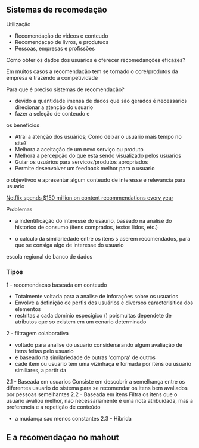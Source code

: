 ## Sistemas de recomedação

Utilização

- Recomendação de videos e conteudo
- Recomendacao de livros, e produtuos
- Pessoas, empresas e profissões

Como obter os dados dos usuarios e oferecer recomedanções eficazes?

Em muitos casos a recomendação tem se tornado o core/produtos da empresa e trazendo a competividade

Para que é preciso sistemas de recomendação?
- devido a quantidade imensa de dados que são gerados é necessarios direcionar a atenção do usuario
- fazer a seleção de conteudo e

os beneficios
- Atrai a atenção dos usuários; Como deixar o usuario mais tempo no site?
- Melhora a aceitação de um novo serviço ou produto
- Melhora a percepção do que está sendo visualizado pelos usuarios
- Guiar os usuários para servicos/produtos apropriados
- Permite desenvolver um feedback melhor para o usuario

o objevtivoo  e apresentar algum conteudo de interesse e relevancia para usuario

[Netflix spends $150 million on content recommendations every year](https://gigaom.com/2014/10/09/netflix-spends-150-million-on-content-recommendations-every-year/)

Problemas
- a indentificação do interesse do usaurio, baseado na analise do historico de consumo (itens comprados, textos lidos, etc.)

- o calculo da similariedade entre os itens s aserem recomendados, para que se consiga algo de interesse do usuario

escola regional de banco de dados

### Tipos
1 - recomendacao baseada em conteudo
- Totalmente voltada para a analise de inforações sobre os usuarios
- Envolve a definição de perfis dos usuários e diversos caracterisitica dos elementos
- restritas a cada dominio especigico () poismuitas dependete de atributos que so existem em um cenario determinado

2 - filtragem colaborativa
- voltado para analise do usuario considenarando algum avaliação de itens feitas pelo usuario
- é baseado na similariedade de outras 'compra' de outros 
- cade item ou usuario tem uma vizinhaça e formada por itens ou usuario similiares, a partir da

2.1 - Baseada em usuarios 
Consiste em descobrir a semelhança entre os diferentes usuario do sistema para se recomendar os itens bem avaliados por pessoas semelhantes
2.2 - Baseada em itens
Filtra os itens que o usuario avaliou melhor, nao necessariamente é uma nota atribuidada, mas a preferencia e a repetição de conteúdo
- a mudança sao menos constantes
2.3 - Hibrida


## E a recomendaçao no mahout

